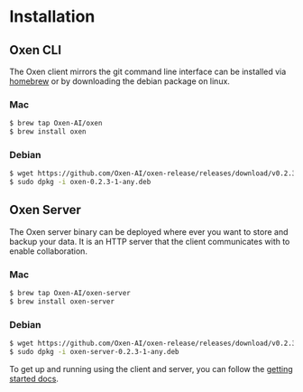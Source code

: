 # Installation

## Oxen CLI

The Oxen client mirrors the git command line interface can be installed via [homebrew](https://brew.sh/) or by downloading the debian package on linux.

### Mac

```bash
$ brew tap Oxen-AI/oxen
$ brew install oxen
```

### Debian

```bash
$ wget https://github.com/Oxen-AI/oxen-release/releases/download/v0.2.3/oxen-0.2.3-1-any.deb
$ sudo dpkg -i oxen-0.2.3-1-any.deb
```

## Oxen Server

The Oxen server binary can be deployed where ever you want to store and backup your data. It is an HTTP server that the client communicates with to enable collaboration.

### Mac

```bash
$ brew tap Oxen-AI/oxen-server
$ brew install oxen-server
```

### Debian

```bash
$ wget https://github.com/Oxen-AI/oxen-release/releases/download/v0.2.3/oxen-server-0.2.3-1-any.deb
$ sudo dpkg -i oxen-server-0.2.3-1-any.deb
```

To get up and running using the client and server, you can follow the [getting started docs](README.md).
